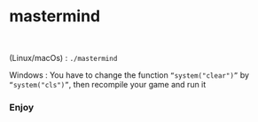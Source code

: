 # mastermind

<br>

(Linux/macOs) : <code>./mastermind</code><br>

Windows : You have to change the function <code><q>system("clear")</q></code> by
<code><q>system("cls")</q></code>, then recompile your game and run it <br>

<h3>Enjoy</h3>
